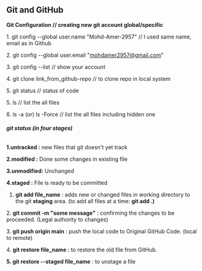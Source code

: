 ## **Git and GitHub**





**Git Configuration   // creating new git account global/specific**



1\. git config --global user.name "Mohd-Amer-2957"                    // I used same name, email as in Github

2\. git config --global user.email "mohdamer2957@gmail.com"

3\. git config --list                                          // show your account



4\. git clone link\_from\_github-repo  // to clone repo in local system

5\. git status                       // status of code

5\. ls                               // list the all files

6\. ls -a (or) ls -Force             // list the all files including hidden one











###### **git status   (in four stages)**



**1.untracked :**  new files that git doesn't yet track

**2.modified  :**  Done some changes in existing file

**3.unmodified:**  Unchanged

**4.staged    :**  File is ready to be committed





1. **git add file\_name**               : adds new or changed files in working directory to the git **staging** area.    (to add all files at a time: **git add .)**

2\. **git commit -m "some message"**    : confirming the changes to be proceeded. (Legal authority to changes)

3\. **git push origin main**            : push the local code to Original GitHub Code.  (local to remote)

4\. **git restore file\_name           :** to restore the old file from GitHub.

**5. git restore --staged file\_name**  : to unstage a file

